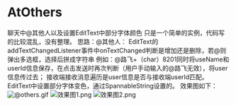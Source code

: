 # AtOthers
聊天中@其他人以及设置EditText中部分字体颜色
只是一个简单的实例，代码写的比较混乱，没有整理。
思路：@其他人： EditText的addTextChangedListener事件中onTextChanged判断是增加还是删除，若@则弹出多选框，选择后拼成字符串
例如：@路飞+（char）8201同时将useName和userId信息保存，在点击发送时再次判断（用户手动输入的@路飞无效），将user信息传过去；
接收端接收消息遍历是user信息是否与接收端userId匹配。
EditText中设置部分字体变色，通过SpannableString设置的。
效果图如下：
![@others.gif](https://upload-images.jianshu.io/upload_images/2194177-7962d570ac611c08.gif?imageMogr2/auto-orient/strip)
![效果图1.png](https://upload-images.jianshu.io/upload_images/2194177-2ed5e48398c4c468.png?imageMogr2/auto-orient/strip%7CimageView2/2/w/1240)
![效果图2.png](https://upload-images.jianshu.io/upload_images/2194177-b720aa7924cad8e1.png?imageMogr2/auto-orient/strip%7CimageView2/2/w/1240)
